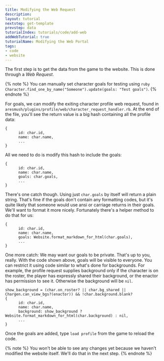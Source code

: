 ```yaml
---
title: Modifying the Web Request
description: 
layout: tutorial
nextstep: get-template
prevstep: data
tutorialIndex: tutorials/code/add-web
addWebTutorial: true
tutorialName: Modifying the Web Portal
tags:
- code
- website
---
```


The first step is to get the data from the game to the website.  This is done through a *Web Request*.

{% note %} 
You can manually set character goals for testing using `ruby Character.find_one_by_name("Someone").update(goals: "Test goals")`.
{% endnote %}


For goals, we can modify the exiting character profile web request, found in `aresmush/plugins/profile/web/character_request_handler.rb`.  At the end of the file, you'll see the return value is a big hash containing all the profile data:

    {
          id: char.id,
          name: char.name,
          ...
    }


All we need to do is modify this hash to include the goals:

    {
          id: char.id,
          name: char.name,
          goals: char.goals,
          ...
    }

There's one catch though.  Using just `char.goals` by itself will return a plain string.  That's fine if the goals don't contain any formatting codes, but it's quite likely that someone would use ansi or carriage returns in their goals.  We'll want to format it more nicely.  Fortunately there's a helper method to do that for us:

    {
          id: char.id,
          name: char.name,
          goals: Website.format_markdown_for_html(char.goals),
          ...
    }

One more catch:  We may want our goals to be private.  That's up to you, really.  With the code shown above, goals will be visible to everyone.  You can restrict it using code similar to what's done for backgrounds.  For example, the profile request supplies background only if the character is on the roster, the player has expressly shared their background, or the enactor has permission to see it.  Otherwise the background will be `nil`.

    show_background = (char.on_roster? || char.bg_shared || Chargen.can_view_bgs?(enactor)) && !char.background.blank?
    {
          id: char.id,
          name: char.name,
          background: show_background ? Website.format_markdown_for_html(char.background) : nil,
          ...
    }

Once the goals are added, type `load profile` from the game to reload the code.

{% note %} 
You won't be able to see any changes yet because we haven't modified the website itself.  We'll do that in the next step.
{% endnote %}